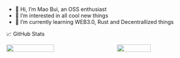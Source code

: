 - 👋 Hi, I’m Mao Bui, an OSS enthusiast
- 👀 I’m interested in all cool new things
- 🌱 I’m currently learning WEB3.0, Rust and Decentrallized things

📈 GitHub Stats

<div style="display: flex; flex-direction: row; justify-content: space-between">
 <img width="50%" class="img" src="https://github-readme-stats.vercel.app/api?username=XnfiniteD&show_icons=true" />
 <img width="42%" class="img" src="https://github-readme-stats.vercel.app/api/top-langs/?username=XnfiniteD&layout=compact" />
</div>
